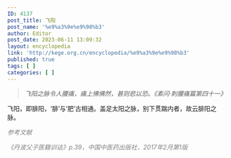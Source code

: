 ```yaml
---
ID: 4137
post_title: 飞阳
post_name: '%e9%a3%9e%e9%98%b3'
author: Editor
post_date: 2023-06-11 13:09:32
layout: encyclopedia
link: 'http://kege.org.cn/encyclopedia/%e9%a3%9e%e9%98%b3'
published: true
tags: [ ]
categories: [ ]
---
```

<blockquote><em>飞阳之脉令人腰痛，痛上怫怫然，甚则悲以恐。《素问·刺腰痛篇第四十一》</em></blockquote>
飞阳，即腓阳，‘腓’与‘肥’古相通。盖足太阳之脉，别下贯踹内者，故云腓阳之脉。

<span style="color: #808080;"><em>参考文献</em></span>

<span style="color: #808080;"><em>《丹波父子医籍训诂》p.39，中国中医药出版社，2017年2月第1版</em></span>